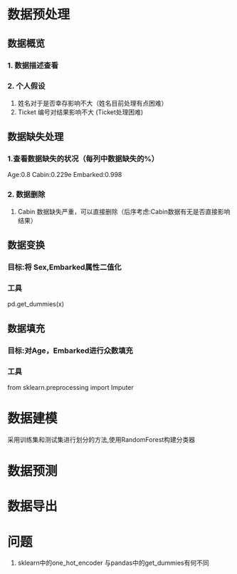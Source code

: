 # 数据预处理
## 数据概览
### 1. 数据描述查看
### 2. 个人假设
1. 姓名对于是否幸存影响不大（姓名目前处理有点困难）
2. Ticket 编号对结果影响不大 (Ticket处理困难)
## 数据缺失处理
### 1.查看数据缺失的状况（每列中数据缺失的%）
Age:0.8
Cabin:0.229e
Embarked:0.998
### 2. 数据删除
1. Cabin 数据缺失严重，可以直接删除（后序考虑:Cabin数据有无是否直接影响结果）
## 数据变换
### 目标:将 Sex,Embarked属性二值化
### 工具
pd.get_dummies(x)
## 数据填充
###  目标:对Age，Embarked进行众数填充
### 工具
from sklearn.preprocessing import Imputer

# 数据建模
采用训练集和测试集进行划分的方法,使用RandomForest构建分类器
# 数据预测
# 数据导出


# 问题
1. sklearn中的one_hot_encoder 与pandas中的get_dummies有何不同

